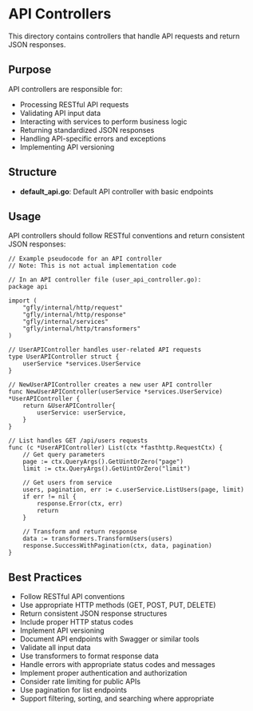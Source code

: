 # API Controllers

This directory contains controllers that handle API requests and return JSON responses.

## Purpose

API controllers are responsible for:
- Processing RESTful API requests
- Validating API input data
- Interacting with services to perform business logic
- Returning standardized JSON responses
- Handling API-specific errors and exceptions
- Implementing API versioning

## Structure

- **default_api.go**: Default API controller with basic endpoints

## Usage

API controllers should follow RESTful conventions and return consistent JSON responses:

```
// Example pseudocode for an API controller
// Note: This is not actual implementation code

// In an API controller file (user_api_controller.go):
package api

import (
    "gfly/internal/http/request"
    "gfly/internal/http/response"
    "gfly/internal/services"
    "gfly/internal/http/transformers"
)

// UserAPIController handles user-related API requests
type UserAPIController struct {
    userService *services.UserService
}

// NewUserAPIController creates a new user API controller
func NewUserAPIController(userService *services.UserService) *UserAPIController {
    return &UserAPIController{
        userService: userService,
    }
}

// List handles GET /api/users requests
func (c *UserAPIController) List(ctx *fasthttp.RequestCtx) {
    // Get query parameters
    page := ctx.QueryArgs().GetUintOrZero("page")
    limit := ctx.QueryArgs().GetUintOrZero("limit")

    // Get users from service
    users, pagination, err := c.userService.ListUsers(page, limit)
    if err != nil {
        response.Error(ctx, err)
        return
    }

    // Transform and return response
    data := transformers.TransformUsers(users)
    response.SuccessWithPagination(ctx, data, pagination)
}
```

## Best Practices

- Follow RESTful API conventions
- Use appropriate HTTP methods (GET, POST, PUT, DELETE)
- Return consistent JSON response structures
- Include proper HTTP status codes
- Implement API versioning
- Document API endpoints with Swagger or similar tools
- Validate all input data
- Use transformers to format response data
- Handle errors with appropriate status codes and messages
- Implement proper authentication and authorization
- Consider rate limiting for public APIs
- Use pagination for list endpoints
- Support filtering, sorting, and searching where appropriate
